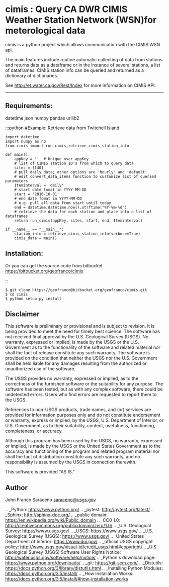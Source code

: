 cimis : Query CA DWR CIMIS Weather Station Network (WSN)for meterological data
=============================================================

cimis is a python project which allows communication with the CIMIS WSN api.

The main features include routine automatic collecting of data from stations 
and returns data as a dataframe or in the instance of several stations,
a list of dataframes.
CIMIS station info can be queried and returned as a dictionary of dictionaries.

See http://et.water.ca.gov/Rest/Index for more information on CIMIS API.

--------


Requirements:
-------------
datetime
json
numpy
pandas
urllib2

:::python
#Example: Retrieve data from Twitchell Island

	import datetime
	import numpy as np
	from cimis import run_cimis,retrieve_cimis_station_info

	def main():
		appKey = ''  # Unique user appKey 
		# list of CIMIS station ID's from which to query data
		sites = [140]
		# pull daily data; other options are 'hourly' and 'default'
		# edit convert_data_items function to customize list of queried parameters
		Iteminterval = 'daily'
		# start date fomat in YYYY-MM-DD
		start = '2016-10-01'
		# end date fomat in YYYY-MM-DD
		# e.g. pull all data from start until today
		end = datetime.datetime.now().strftime("%Y-%m-%d")
		# retrieve the data for each station and place into a list of dataframes
		return run_cimis(appKey, sites, start, end, Iteminterval)

	if __name__ == "__main__":
		station_info = retrieve_cimis_station_info(verbose=True)
		cimis_data = main()



Installation:
------------

Or you can get the source code from bitbucket
https://bitbucket.org/geofranco/cimis

::

	$ git clone https://geofranco@bitbucket.org/geofranco/cimis.git
	$ cd cimis
	$ python setup.py install


Disclaimer
----------

This software is preliminary or provisional and is subject to revision. It is being provided to meet the need for timely
best science. The software has not received final approval by the U.S. Geological Survey (USGS). No warranty, expressed
or implied, is made by the USGS or the U.S. Government as to the functionality of the software and related material nor
shall the fact of release constitute any such warranty. The software is provided on the condition that neither the USGS
nor the U.S. Government shall be held liable for any damages resulting from the authorized or unauthorized use of the
software.

The USGS provides no warranty, expressed or implied, as to the correctness of the furnished software or the suitability
for any purpose. The software has been tested, but as with any complex software, there could be undetected errors. Users
who find errors are requested to report them to the USGS.

References to non-USGS products, trade names, and (or) services are provided for information purposes only and do not
constitute endorsement or warranty, express or implied, by the USGS, U.S. Department of Interior, or U.S. Government, as
to their suitability, content, usefulness, functioning, completeness, or accuracy.

Although this program has been used by the USGS, no warranty, expressed or implied, is made by the USGS or the United
States Government as to the accuracy and functioning of the program and related program material nor shall the fact of
distribution constitute any such warranty, and no responsibility is assumed by the USGS in connection therewith.

This software is provided "AS IS."


Author
------

John Franco Saraceno <saraceno@usgs.gov>


.. _Python: https://www.python.org/
.. _pytest: http://pytest.org/latest/
.. _Sphinx: http://sphinx-doc.org/
.. _public domain: https://en.wikipedia.org/wiki/Public_domain
.. _CC0 1.0: http://creativecommons.org/publicdomain/zero/1.0/
.. _U.S. Geological Survey: https://www.usgs.gov/
.. _USGS: https://www.usgs.gov/
.. _U.S. Geological Survey (USGS): https://www.usgs.gov/
.. _United States Department of Interior: https://www.doi.gov/
.. _official USGS copyright policy: http://www.usgs.gov/visual-id/credit_usgs.html#copyright/
.. _U.S. Geological Survey (USGS) Software User Rights Notice: http://water.usgs.gov/software/help/notice/
.. _Python's download page: https://www.python.org/downloads/
.. _git: https://git-scm.com/
.. _Distutils: https://docs.python.org/3/library/distutils.html
.. _Installing Python Modules: https://docs.python.org/3.5/install/
.. _How Installation Works: https://docs.python.org/3.5/install/#how-installation-works

